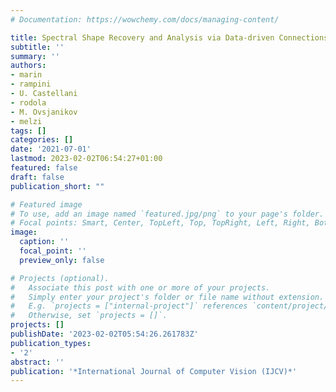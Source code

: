 ```yaml
---
# Documentation: https://wowchemy.com/docs/managing-content/

title: Spectral Shape Recovery and Analysis via Data-driven Connections
subtitle: ''
summary: ''
authors:
- marin
- rampini
- U. Castellani
- rodola
- M. Ovsjanikov
- melzi
tags: []
categories: []
date: '2021-07-01'
lastmod: 2023-02-02T06:54:27+01:00
featured: false
draft: false
publication_short: ""

# Featured image
# To use, add an image named `featured.jpg/png` to your page's folder.
# Focal points: Smart, Center, TopLeft, Top, TopRight, Left, Right, BottomLeft, Bottom, BottomRight.
image:
  caption: ''
  focal_point: ''
  preview_only: false

# Projects (optional).
#   Associate this post with one or more of your projects.
#   Simply enter your project's folder or file name without extension.
#   E.g. `projects = ["internal-project"]` references `content/project/deep-learning/index.md`.
#   Otherwise, set `projects = []`.
projects: []
publishDate: '2023-02-02T05:54:26.261783Z'
publication_types:
- '2'
abstract: ''
publication: '*International Journal of Computer Vision (IJCV)*'
---
```

